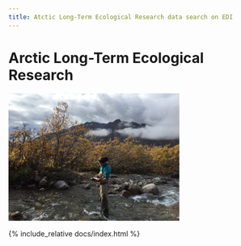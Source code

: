 ```yaml
---
title: Atctic Long-Term Ecological Research data search on EDI
---
```

# Arctic Long-Term Ecological Research

<img src=".\images\Frances_Trevor_Arctic-LTER.jpg" alt="Frances_Trevor_Arctic-LTER" style="zoom:33%;" />

{% include_relative docs/index.html %}

